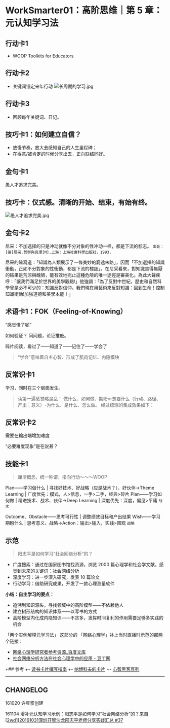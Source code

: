 # WorkSmarter01：高阶思维｜第 5 章：元认知学习法

##  行动卡1
- WOOP Toolkits for Educators

##  行动卡2
- 关键词锚定来年行动
  ![长周期的学习.jpg](http://upload-images.jianshu.io/upload_images/10451-ed920bec42916427.jpg?imageMogr2/auto-orient/strip%7CimageView2/2/w/1240)

##  行动卡3
- 回顾每年关键词、日记。

## 技巧卡1：如何建立自信？
- 放慢节奏，放大去感知自己的人生里程碑；
- 在得意/被肯定的时候分享出去，正向联结同好。


## 金句卡1
愚人才追求完美。
## 技巧卡：仪式感。清晰的开始、结束，有始有终。


![愚人才追求完美.jpg](http://upload-images.jianshu.io/upload_images/10451-ffe1f1152fa238b2.jpg?imageMogr2/auto-orient/strip%7CimageView2/2/w/1240)

## 金句卡2
尼采：不加选择的只是冲动就像不分对象的性冲动一样，都是下流的标志。
`出处：[德]尼采.哲學與真理[M].上海：上海社會科學出版社，1993.`

尼采的確寫道：「知識為人類展示了一條美妙的窮途末路」，因而「不加選擇的知識衝動，正如不分對象的性衝動，都是下流的標誌」。在尼采看來，對知識貪得無厭的結果是荒涼與醜陋，能有效地扼止這種危險的唯一途徑是審美化。為此大聲疾呼：「讓我們滿足於世界的美學觀點!」他強調：「為了反對中世紀，歷史和自然科學曾是必不可少的：知識反對信仰。我們現在用藝術來反對知識：回到生命！控制知識衝動!加強道德和美學本能！」

##  术语卡1：FOK（Feeling-of-Knowing）
“感觉懂了呢”

如何验证？
问问题，论证推敲。

碎片阅读，看过了——知道了——记住了——学会了
> “学会”意味着自主心智、形成了肌肉记忆、内隐模块



## 反常识卡1
学习，同时在三个层面发生。
> 读第一遍感觉略混乱：
> 做什么、如何做、期盼or想要什么（行动、路径、产出；意义）-为什么、是什么、怎么做。
> 经过梳理的集成效果如下：

## 反常识卡2
需要在输出端增加难度

“必要难度现象”是在说甚？

## 技能卡1
> 厘清概念，统一称谓，指向行动～～～WOOP

Plan——学习做什么 | 寻找好技术、好战略（应是战术？）、好伙伴→Theme Learning | 广度优先：模式，人>信息，一手>二手，经典>碎片
Plan——学习如何做 | 精进技术、战术、伙伴→Deep Learning | 深度优先：深度，偏见>平庸
`战术`

Outcome、Obstacle——思考可行性 | 调整绩效目标和产出结果
Wish——学习期盼什么 | 思考意义、战略→Action：输出>输入，实践>围观
`战略`



## 示范
> 阳志平是如何学习“社会网络分析”的？

- 广度搜索：通过在国家图书馆找资源，浏览 2000 篇心理学和社会学文献，感觉到未来的关键词：社会网络分析
- 深度学习：进一步深入研究，发表 10 篇论文
- 行动学习：借助研究成果，开发了一款心理测量软件

**小结：自主学习的要点：**

- 追溯到知识源头，寻找领域中的高阶模型——不依赖他人
- 建立树形结构的知识体系——以写书的方式
- 高阶模型内化成内隐知识——不贪多，发挥时间复利的作用需要足够多实践的机会

「两个实例解释元学习法」 这部分的 「网络心理学」补上当时直播时示范的那两个链接：

- [网络心理学研究者参考资源_百度文库](http://wenku.baidu.com/link?url=AhDMZMA0LksinB8PTNi-QuYtlwWfDcVUcMkwY38xgAcxsCncN-CFRFmkTDgYq7Q_47uGJU727GEWMoQbNxnDwuabKKGvDxuZMte1m-Y1FZG)
- [社会网络分析方法在社会心理学中的应用 - 豆丁网](http://www.docin.com/p-389217319.html)

 +## 参考
 +- [读书卡片撰写指南](https://github.com/OpenMindClub/OpenMindWorld/wiki/HbCard)
 +- [纳博科夫的卡片](http://www.yangzhiping.com/psy/nabokov.html)
 +- [心智黑客豆列](https://www.douban.com/doulist/1222848/)

***

## CHANGELOG

161020 许豆浆创建

161104 增补元认知学习示例：阳志平是如何学习“社会网络分析”的？来自[[2wd1]20161031深圳开智沙龙阳志平老师分享答疑汇总 #37](https://github.com/OpenMindClub/OpenMindWorld/issues/37#issuecomment-257482486)

